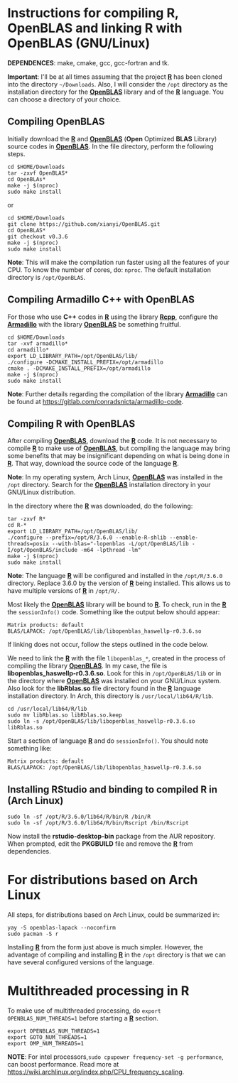 # Instructions for compiling R, OpenBLAS and linking R with OpenBLAS (GNU/Linux)

**DEPENDENCES**: make, cmake, gcc, gcc-fortran and tk.

**Important**: I'll be at all times assuming that the project [**R**](https://cloud.r-project.org/) has been cloned into the directory `~/Downloads`. Also, I will consider the `/opt` directory as the installation directory for the [**OpenBLAS**](https://www.openblas.net/) library and of the [**R**](https://cloud.r-project.org/) language. You can choose a directory of your choice.

## Compiling OpenBLAS

Initially download the [**R**](https://cloud.r-project.org/) and [**OpenBLAS**](https://www.openblas.net/) (**Open** Optimized **BLAS** Library) source codes in [**OpenBLAS**](https://www.openblas.net/). In the file directory, perform the following steps.

```
cd $HOME/Downloads
tar -zxvf OpenBLAS*
cd OpenBLAs*
make -j $(nproc)
sudo make install
```
or

```
cd $HOME/Downloads
git clone https://github.com/xianyi/OpenBLAS.git
cd OpenBLAS*
git checkout v0.3.6
make -j $(nproc)
sudo make install
```
**Note**: This will make the compilation run faster using all the features of your CPU. To know the number of cores, do: ```nproc```. The default installation directory is `/opt/OpenBLAS`.


## Compiling Armadillo C++  with OpenBLAS

For those who use **C++** codes in [**R**](https://cloud.r-project.org/) using the library [**Rcpp**](http://www.rcpp.org/), configure the [**Armadillo**](http://arma.sourceforge.net/) with the library [**OpenBLAS**](https://www.openblas.net/) be something fruitful.

```
cd $HOME/Downloads
tar -xvf armadillo*
cd armadillo*
export LD_LIBRARY_PATH=/opt/OpenBLAS/lib/
./configure -DCMAKE_INSTALL_PREFIX=/opt/armadillo
cmake . -DCMAKE_INSTALL_PREFIX=/opt/armadillo
make -j $(nproc)
sudo make install
```

**Note**: Further details regarding the compilation of the library [**Armadillo**](http://arma.sourceforge.net/) can be found at https://gitlab.com/conradsnicta/armadillo-code.

## Compiling R with OpenBLAS

After compiling [**OpenBLAS**](https://www.openblas.net/), download the [**R**](https://cloud.r-project.org/) code. It is not necessary to compile [**R**](https://cloud.r-project.org/) to make use of [**OpenBLAS**](https://www.openblas.net/), but compiling the language may bring some benefits that may be insignificant depending on what is being done in [**R**](https://cloud.r-project.org/). That way, download the source code of the language [**R**](https://cloud.r-project.org/).

**Note**: In my operating system, Arch Linux, [**OpenBLAS**](https://www.openblas.net/) was installed in the ```/opt``` directory. Search for the [**OpenBLAS**](https://www.openblas.net/) installation directory in your GNU/Linux distribution.

In the directory where the [**R**](https://cloud.r-project.org/) was downloaded, do the following:

```
tar -zxvf R*
cd R-* 
export LD_LIBRARY_PATH=/opt/OpenBLAS/lib/
./configure --prefix=/opt/R/3.6.0 --enable-R-shlib --enable-threads=posix --with-blas="-lopenblas -L/opt/OpenBLAS/lib -I/opt/OpenBLAS/include -m64 -lpthread -lm"
make -j $(nproc)
sudo make install
```
**Note**: The language [**R**](https://cloud.r-project.org/) will be configured and installed in the `/opt/R/3.6.0` directory. Replace 3.6.0 by the version of [**R**](https://cloud.r-project.org/) being installed. This allows us to have multiple versions of [**R**](https://cloud.r-project.org/) in `/opt/R/`.

Most likely the [**OpenBLAS**](https://www.openblas.net/) library will be bound to [**R**](https://cloud.r-project.org/). To check, run  in the [**R**](https://cloud.r-project.org/) the ```sessionInfo()``` code. Something like the output below should appear:

```
Matrix products: default
BLAS/LAPACK: /opt/OpenBLAS/lib/libopenblas_haswellp-r0.3.6.so
```
If linking does not occur, follow the steps outlined in the code below.

We need to link the [**R**](https://cloud.r-project.org/) with the file ```libopenblas_*```, created in the process of compiling the library [**OpenBLAS**](https://www.openblas.net/). In my case, the file is **libopenblas_haswellp-r0.3.6.so**. Look for this in ```/opt/OpenBLAS/lib``` or in the directory where [**OpenBLAS**](https://www.openblas.net/) was installed on your GNU/Linux system. Also look for the **libRblas.so** file directory found in the [**R**](https://cloud.r-project.org/) language installation directory. In Arch, this directory is ```/usr/local/lib64/R/lib```. 

```
cd /usr/local/lib64/R/lib
sudo mv libRblas.so libRblas.so.keep
sudo ln -s /opt/OpenBLAS/lib/libopenblas_haswellp-r0.3.6.so libRblas.so
```

Start a section of language [**R**](https://cloud.r-project.org/) and do ```sessionInfo()```. You should note something like:

```
Matrix products: default
BLAS/LAPACK: /opt/OpenBLAS/lib/libopenblas_haswellp-r0.3.6.so
```

## Installing RStudio and binding to compiled R in (Arch Linux)

```
sudo ln -sf /opt/R/3.6.0/lib64/R/bin/R /bin/R
sudo ln -sf /opt/R/3.6.0/lib64/R/bin/Rscript /bin/Rscript 
```

Now install the **rstudio-desktop-bin** package from the AUR repository. When prompted, edit the **PKGBUILD** file and remove the [**R**](https://cloud.r-project.org/) from dependencies.



# For distributions based on Arch Linux

All steps, for distributions based on Arch Linux, could be summarized in:

```
yay -S openblas-lapack --noconfirm
sudo pacman -S r
```
Installing [**R**](https://cloud.r-project.org/) from the form just above is much simpler. However, the advantage of compiling and installing [**R**](https://cloud.r-project.org/) in the `/opt` directory is that we can have several configured versions of the language.


# Multithreaded processing in R


To make use of multithreaded processing, do `export OPENBLAS_NUM_THREADS=1` before starting a [**R**](https://cloud.r-project.org/) section.

```
export OPENBLAS_NUM_THREADS=1
export GOTO_NUM_THREADS=1
export OMP_NUM_THREADS=1
```

**NOTE**: For intel processors,```sudo cpupower frequency-set -g performance```, can boost performance. Read more at https://wiki.archlinux.org/index.php/CPU_frequency_scaling.






